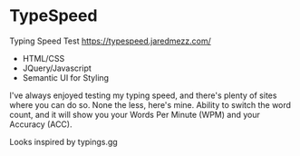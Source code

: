 # TypeSpeed
Typing Speed Test
https://typespeed.jaredmezz.com/

- HTML/CSS
- JQuery/Javascript
- Semantic UI for Styling

I've always enjoyed testing my typing speed, and there's plenty of sites where you can do so. None the less, here's mine.
Ability to switch the word count, and it will show you your Words Per Minute (WPM) and your Accuracy (ACC).

Looks inspired by typings.gg
